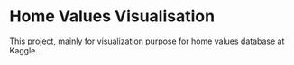 # Home Values Visualisation
 This project, mainly for visualization purpose for home values database at Kaggle. 
